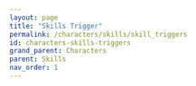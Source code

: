 ```yaml
---
layout: page
title: "Skills Trigger"
permalink: /characters/skills/skill_triggers
id: characters-skills-triggers
grand_parent: Characters
parent: Skills
nav_order: 1
---
```


